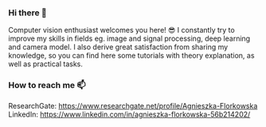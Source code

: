 ### Hi there 👋

Computer vision enthusiast welcomes you here! 😎 I constantly try to improve my skills in fields eg. image and signal processing, deep learning and camera model.
I also derive great satisfaction from sharing my knowledge, so you can find here some tutorials with theory explanation, as well as practical tasks. 

### How to reach me 📫
ResearchGate: https://www.researchgate.net/profile/Agnieszka-Florkowska
LinkedIn: https://www.linkedin.com/in/agnieszka-florkowska-56b214202/
